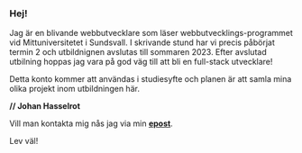 ### Hej!

Jag är en blivande webbutvecklare som läser webbutvecklings-programmet vid Mittuniversitetet i Sundsvall. I skrivande stund har vi precis påbörjat termin 2 och utbildnignen avslutas till sommaren 2023. Efter avslutad utbilning hoppas jag vara på god väg till att bli en full-stack utvecklare!

Detta konto kommer att användas i studiesyfte och planen är att samla mina olika projekt inom utbildningen här.

**// Johan Hasselrot**

Vill man kontakta mig nås jag via min **[epost](joha2117@student.miun.se)**.

Lev väl!
